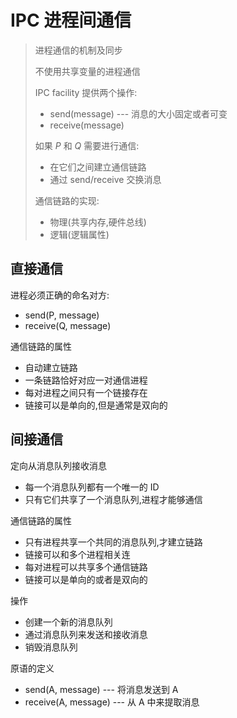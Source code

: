 # IPC 进程间通信

> 进程通信的机制及同步
>
> 不使用共享变量的进程通信
>
> IPC facility 提供两个操作:
>
> * send(message) --- 消息的大小固定或者可变
> * receive(message)
>
> 如果 $P$ 和 $Q$ 需要进行通信:
>
> * 在它们之间建立通信链路
> * 通过 send/receive 交换消息
>
> 通信链路的实现:
>
> * 物理(共享内存,硬件总线)
> * 逻辑(逻辑属性)
>
>  

## 直接通信

进程必须正确的命名对方:

* send(P, message)
* receive(Q, message)

通信链路的属性

* 自动建立链路
* 一条链路恰好对应一对通信进程
* 每对进程之间只有一个链接存在
* 链接可以是单向的,但是通常是双向的

## 间接通信

定向从消息队列接收消息

* 每一个消息队列都有一个唯一的 ID
* 只有它们共享了一个消息队列,进程才能够通信

通信链路的属性

* 只有进程共享一个共同的消息队列,才建立链路
* 链接可以和多个进程相关连
* 每对进程可以共享多个通信链路
* 链接可以是单向的或者是双向的

操作

* 创建一个新的消息队列
* 通过消息队列来发送和接收消息
* 销毁消息队列

原语的定义

* send(A, message)   --- 将消息发送到 A
* receive(A, message) --- 从 A 中来提取消息



